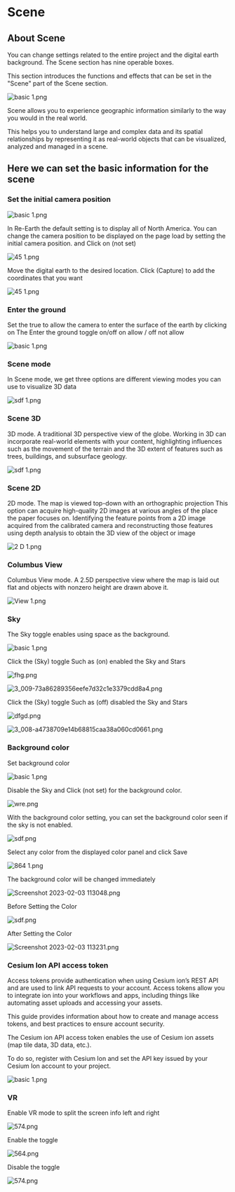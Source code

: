 # Scene

## About Scene

You can change settings related to the entire project and the digital earth background. The Scene section has nine operable boxes.

This section introduces the functions and effects that can be set in the "Scene" part of the Scene section.

![basic 1.png](Scene/basic_1.png)

Scene allows you to experience geographic information similarly to the way you would in the real world.

This helps you to understand large and complex data and its spatial relationships by representing it as real-world objects that can be visualized, analyzed and managed in a scene.

## **Here we can set the basic information for the scene**

### Set the initial camera position

![basic 1.png](Scene/basic_1%201.png)

In Re-Earth the default setting is to display all of North America. You can change the camera position to be displayed on the page load by setting the initial camera position.
and Click on (not set)

![45 1.png](Scene/45_1.png)

Move the digital earth to the desired location. Click (Capture) to add the coordinates that you want

![45 1.png](Scene/45_1%201.png)

### **Enter the ground**

Set the true to allow the camera to enter the surface of the earth by clicking on The Enter the ground toggle on/off on allow / off not allow

![basic 1.png](Scene/basic_1%202.png)

### Scene mode

In Scene mode, we get three options are different viewing modes you can use to visualize 3D data

![sdf 1.png](Scene/sdf_1.png)

### Scene 3D

3D mode. A traditional 3D perspective view of the globe.
Working in 3D can incorporate real-world elements with your content, highlighting influences such as the movement of the terrain and the 3D extent of features such as trees, buildings, and subsurface geology.

![sdf 1.png](Scene/sdf_1%201.png)

### Scene 2D

2D mode. The map is viewed top-down with an orthographic projection
This option can acquire high-quality 2D images at various angles of the place the paper focuses on. Identifying the feature points from a 2D image acquired from the calibrated camera and reconstructing those features using depth analysis to obtain the 3D view of the object or image

![2 D 1.png](Scene/2_D_1.png)

### Columbus View

Columbus View mode. A 2.5D perspective view where the map is laid out flat and objects with nonzero height are drawn above it.

![View 1.png](Scene/View_1.png)

### Sky

The Sky toggle enables using space as the background.

![basic 1.png](Scene/basic_1%203.png)

Click the (Sky) toggle Such as (on) enabled the Sky and  Stars 

![fhg.png](Scene/fhg.png)

![3_009-73a86289356eefe7d32c1e3379cdd8a4.png](Scene/3_009-73a86289356eefe7d32c1e3379cdd8a4.png)

Click the (Sky) toggle Such as (off) disabled the Sky and  Stars

![dfgd.png](Scene/dfgd.png)

![3_008-a4738709e14b68815caa38a060cd0661.png](Scene/3_008-a4738709e14b68815caa38a060cd0661.png)

### Background color

Set background color

![basic 1.png](Scene/basic_1%204.png)

Disable the Sky and Click (not set) for the background color.

![wre.png](Scene/wre.png)

With the background color setting, you can set the background color seen if the sky is not enabled.

![sdf.png](Scene/sdf.png)

Select any color from the displayed color panel and click Save

![864 1.png](Scene/864_1.png)

The background color will be changed immediately

![Screenshot 2023-02-03 113048.png](Scene/Screenshot_2023-02-03_113048.png)

Before Setting the Color 

![sdf.png](Scene/sdf%201.png)

After Setting the Color 

![Screenshot 2023-02-03 113231.png](Scene/Screenshot_2023-02-03_113231.png)

### Cesium Ion API access token

Access tokens provide authentication when using Cesium ion’s REST API and are used to link API requests to your account. Access tokens allow you to integrate ion into your workflows and apps, including things like automating asset uploads and accessing your assets. 

This guide provides information about how to create and manage access tokens, and best practices to ensure account security.

The Cesium ion API access token enables the use of Cesium ion assets (map tile data, 3D data, etc.).

To do so, register with Cesium Ion and set the API key issued by your Cesium Ion account to your project.

![basic 1.png](Scene/basic_1%205.png)

### VR

Enable VR mode to split the screen info left and right

![574.png](Scene/574.png)

Enable the toggle

![564.png](Scene/564.png)

Disable the toggle

![574.png](Scene/574%201.png)
